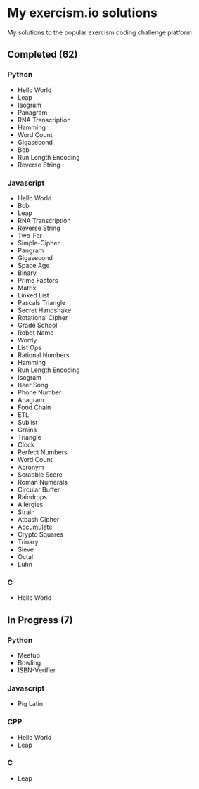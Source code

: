 # My exercism.io solutions
My solutions to the popular exercism coding challenge platform

## Completed (62)
### Python
* Hello World
* Leap
* Isogram
* Panagram
* RNA Transcription
* Hamming
* Word Count
* Gigasecond
* Bob
* Run Length Encoding
* Reverse String

### Javascript
* Hello World
* Bob
* Leap
* RNA Transcription
* Reverse String
* Two-Fer
* Simple-Cipher
* Pangram
* Gigasecond
* Space Age
* Binary
* Prime Factors
* Matrix
* Linked List
* Pascals Triangle
* Secret Handshake
* Rotational Cipher
* Grade School
* Robot Name
* Wordy
* List Ops
* Rational Numbers
* Hamming
* Run Length Encoding
* Isogram
* Beer Song
* Phone Number
* Anagram
* Food Chain
* ETL
* Sublist
* Grains
* Triangle
* Clock
* Perfect Numbers
* Word Count
* Acronym
* Scrabble Score
* Roman Numerals
* Circular Buffer
* Raindrops
* Allergies
* Strain
* Atbash Cipher
* Accumulate
* Crypto Squares
* Trinary
* Sieve
* Octal
* Luhn

### C
* Hello World

## In Progress (7)
### Python
* Meetup
* Bowling
* ISBN-Verifier

### Javascript
* Pig Latin

### CPP
* Hello World
* Leap

### C
* Leap
